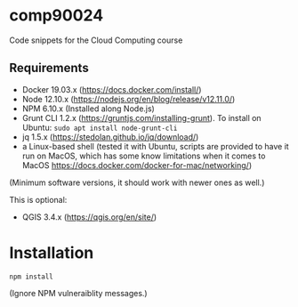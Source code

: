 # comp90024

Code snippets for the Cloud Computing course


## Requirements

* Docker 19.03.x (https://docs.docker.com/install/)
* Node 12.10.x (https://nodejs.org/en/blog/release/v12.11.0/)
* NPM 6.10.x (Installed along Node.js)
* Grunt CLI 1.2.x (https://gruntjs.com/installing-grunt). To install on Ubuntu: `sudo apt install node-grunt-cli`
* jq 1.5.x (https://stedolan.github.io/jq/download/)
* a Linux-based shell (tested it with Ubuntu, scripts are provided to have it run on MacOS, which has some know limitations when it comes to MacOS https://docs.docker.com/docker-for-mac/networking/)

(Minimum software versions, it should work with newer ones as well.)

This is optional:
* QGIS 3.4.x (https://qgis.org/en/site/)

# Installation
``
npm install
``

(Ignore NPM vulneraiblity messages.)



